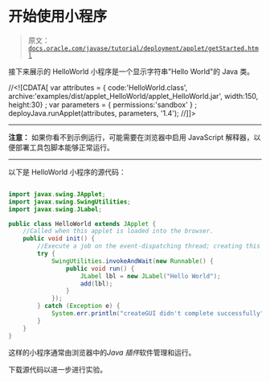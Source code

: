 # 开始使用小程序

> 原文：[`docs.oracle.com/javase/tutorial/deployment/applet/getStarted.html`](https://docs.oracle.com/javase/tutorial/deployment/applet/getStarted.html)

接下来展示的 HelloWorld 小程序是一个显示字符串"Hello World"的 Java 类。

//&lt;![CDATA[ var attributes = { code:'HelloWorld.class', archive:'examples/dist/applet_HelloWorld/applet_HelloWorld.jar', width:150, height:30} ; var parameters = { permissions:'sandbox' } ; deployJava.runApplet(attributes, parameters, '1.4'); //]]&gt;

* * *

**注意：** 如果你看不到示例运行，可能需要在浏览器中启用 JavaScript 解释器，以便部署工具包脚本能够正常运行。

* * *

以下是 HelloWorld 小程序的源代码：

```java

import javax.swing.JApplet;
import javax.swing.SwingUtilities;
import javax.swing.JLabel;

public class HelloWorld extends JApplet {
    //Called when this applet is loaded into the browser.
    public void init() {
        //Execute a job on the event-dispatching thread; creating this applet's GUI.
        try {
            SwingUtilities.invokeAndWait(new Runnable() {
                public void run() {
                    JLabel lbl = new JLabel("Hello World");
                    add(lbl);
                }
            });
        } catch (Exception e) {
            System.err.println("createGUI didn't complete successfully");
        }
    }
}

```

这样的小程序通常由浏览器中的*Java 插件*软件管理和运行。

下载源代码以进一步进行实验。

